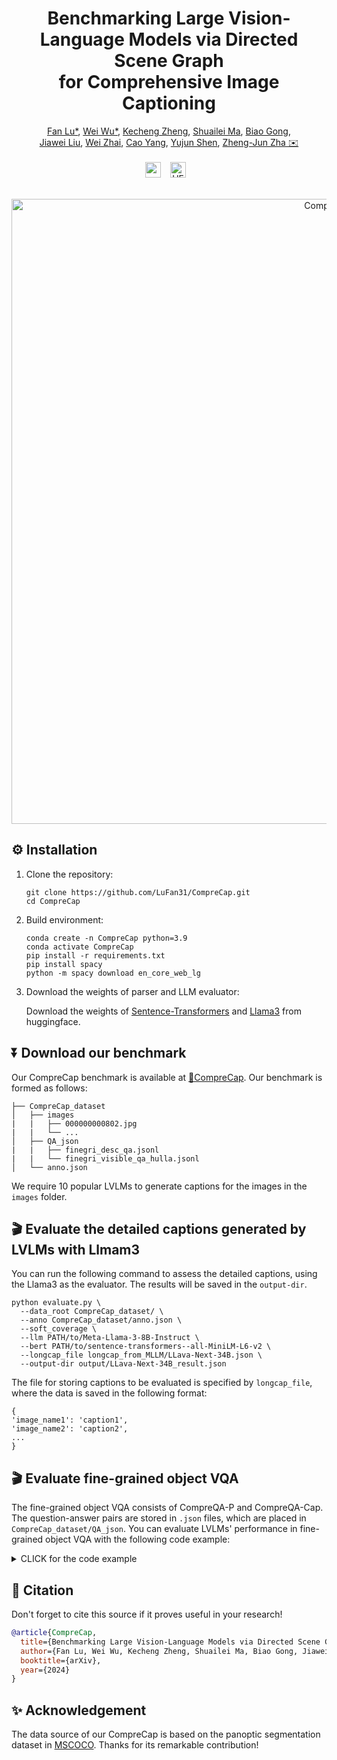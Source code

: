 <div align="center">

#  Benchmarking Large Vision-Language Models via Directed Scene Graph <br> for Comprehensive Image Captioning

</div>

<div align="center">
    <a href="https://scholar.google.com/citations?user=ILpxpfwAAAAJ&hl=zh-CN" target="_blank">Fan Lu*</a>,
    <a href="https://weiwu-ww.github.io/" target="_blank">Wei Wu*</a>,
    <a href="https://zkcys001.github.io/" target="_blank">Kecheng Zheng</a>,
    <a href="https://scholar.google.com/citations?user=dNhzCu4AAAAJ&hl=zh-CN">Shuailei Ma</a>,
    <a href="https://scholar.google.com/citations?user=BwdpTiQAAAAJ&hl=zh-CN">Biao Gong</a>,
    <br>
    <a href="https://jiaweiliu92.github.io/" target="_blank">Jiawei Liu</a>,
    <a href="https://tiaotiao11-22.github.io/wzhai/" target="_blank">Wei Zhai</a>,
    <a href="https://scholar.google.com/citations?user=K7rTHNcAAAAJ&hl=en&oi=ao" target="_blank">Cao Yang</a>,
    <a href="https://shenyujun.github.io/" target="_blank">Yujun Shen</a>,
    <a href="https://scholar.google.fr/citations?user=gDnBC1gAAAAJ&hl=en" target="_blank">Zheng-Jun Zha ✉️</a>
</div>
<br>
<div align="center">
<a href="https://arxiv.org/submit/6060963/view" target="_blank">
    <img alt="arXiv" src="https://img.shields.io/badge/Paper-CompreCap-red?logo=arxiv" height="25" /></a> &ensp;
<a href="https://huggingface.co/datasets/FanLu31/CompreCap" target="_blank">
    <img alt="HF Dataset: CV-Bench" src="https://img.shields.io/badge/%F0%9F%A4%97%20_Benchmark-CompreCap--Bench-ffc107?color=ffc107&logoColor=white" height="25" /></a> &ensp;
</div>
<br>
<div align="center">
<p>
    <img src="fig/comprecap.png" alt="CompreCap" width="1000" height="auto">
</p>
</div>

## ⚙️  Installation
1. Clone the repository:
    ```
    git clone https://github.com/LuFan31/CompreCap.git
    cd CompreCap
    ```
2. Build environment:
    ```
    conda create -n CompreCap python=3.9
    conda activate CompreCap
    pip install -r requirements.txt
    pip install spacy
    python -m spacy download en_core_web_lg
    ```
3.  Download the weights of parser and LLM evaluator: 

    Download the weights of [Sentence-Transformers](https://huggingface.co/sentence-transformers/all-MiniLM-L6-v2) and [Llama3](https://huggingface.co/meta-llama/Meta-Llama-3-8B-Instruct) from huggingface.

## ⏬ Download our benchmark
Our CompreCap benchmark is available at [🤗CompreCap](https://huggingface.co/datasets/FanLu31/CompreCap). Our benchmark is formed as follows:
```
├── CompreCap_dataset
│   ├── images
|   |   ├── 000000000802.jpg
|   |   └── ...
│   ├── QA_json
|   |   ├── finegri_desc_qa.jsonl
|   |   └── finegri_visible_qa_hulla.jsonl
│   └── anno.json
```
We require 10 popular LVLMs to generate captions for the images in the `images` folder.

## 🎬️ Evaluate the detailed captions generated by LVLMs with Llmam3 
You can run the following command to assess the detailed captions, using the Llama3 as the evaluator. The results will be saved in the `output-dir`.
```
python evaluate.py \
  --data_root CompreCap_dataset/ \
  --anno CompreCap_dataset/anno.json \
  --soft_coverage \
  --llm PATH/to/Meta-Llama-3-8B-Instruct \
  --bert PATH/to/sentence-transformers--all-MiniLM-L6-v2 \
  --longcap_file longcap_from_MLLM/LLava-Next-34B.json \
  --output-dir output/LLava-Next-34B_result.json
```
The file for storing captions to be evaluated is specified by `longcap_file`, where the data is saved in the following format:
```
{
'image_name1': 'caption1',
'image_name2': 'caption2',
...
}
```

## 🎬️ Evaluate fine-grained object VQA
The fine-grained object VQA consists of CompreQA-P and CompreQA-Cap. The question-answer pairs are stored in `.json` files, which are placed in `CompreCap_dataset/QA_json`. You can evaluate LVLMs' performance in fine-grained object VQA with the following code example:
<details>
<summary>CLICK for the code example</summary>
<pre><code>image_dir='CompreCap_dataset/images'
with open('result.jsonl', 'w') as outfile:
    with open ('CompreCap_dataset/QA_json/finegri_desc_qa.jsonl', 'r') as infile: # use finegri_visible_qa.jsonl to evaluate CompreQA-P
        correct, num_total = 0, 0
        for line in infile:
            qa_line = json.loads(line)
            image_name = qa_line['image_name']
            object_category = qa_line['category']
            question = qa_line['question']
            question = question+'Just answer with the option\'s letter'
            answer = qa_line['answer']
            image_path = os.path.join(image_dir, image_name)
            image = Image.open(image_path).convert('RGB')
            image_tensor = process_images(image).cuda()
            response = multimodal_model.generate(tokenizer, image_tensor, question)
            option_letter_regex = re.compile(r"^(A|B|C)$", re.IGNORECASE)
            if option_letter_regex.match(response):
                response = response.upper()
            else:
                response = response.split('.')[0]
                if option_letter_regex.match(response):
                    response = response.upper()
                else:
                    print('Could not determine A or B or C.')
            print(response)
            num_total += 1
            if response == answer:
                correct += 1
                Correct = 'Yes!'
            else:
                Correct = 'No!'
            if response != 'D':
                prediction = question.split(f'{response}. ')[-1].split('.')[0]
            else:
                prediction = f"The '{object_category}' is not visible!"
            answer_desc = question.split(f'{answer}. ')[-1].split('.')[0]
            qa_line = {'image_name': image_name, 'category': object_category, 'prediction': prediction, 'answer': answer_desc,  'correct': Correct}
            json_qa_line = json.dumps(qa_line)
            outfile.write(json_qa_line + '\n')
            outfile.flush()
        print(f'correct rate: {correct/num_total}')
</code></pre>
</details>


## 📖 Citation
Don't forget to cite this source if it proves useful in your research!
```bibtex
@article{CompreCap,
  title={Benchmarking Large Vision-Language Models via Directed Scene Graph for Comprehensive Image Captioning},
  author={Fan Lu, Wei Wu, Kecheng Zheng, Shuailei Ma, Biao Gong, Jiawei Liu, Wei Zhai, Yang Cao, Yujun Shen, Zheng-Jun Zha},
  booktitle={arXiv},
  year={2024}
}
```

## ✨️ Acknowledgement
The data source of our CompreCap is based on the panoptic segmentation
dataset in [MSCOCO](https://arxiv.org/abs/1405.0312). Thanks for its remarkable contribution!